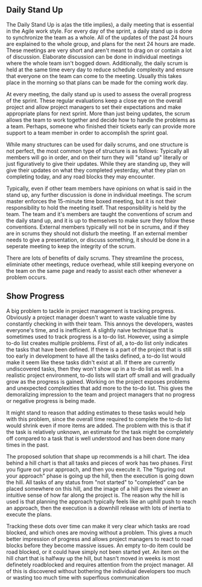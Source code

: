 ## Daily Stand Up

The Daily Stand Up is a(as the title implies), a daily meeting that is essential in the Agile work style. For every day of the sprint, a daily stand up is done to synchronize the team as a whole. All of the updates of the past 24 hours are explained to the whole group, and plans for the next 24 hours are made. These meetings are very short and aren't meant to drag on or contain a lot of discussion. Elaborate discussion can be done in individual meetings where the whole team isn't bogged down. Additionally, the daily scrum is held at the same time every day to reduce schedule complexity and ensure that everyone on the team can come to the meeting. Usually this takes place in the morning so that plans can be made for the coming work day. 

At every meeting, the daily stand up is used to assess the overall progress of the sprint. These regular evaluations keep a close eye on the overall project and allow project managers to set their expectations and make appropriate plans for next sprint. More than just being updates, the scrum allows the team to work together and decide how to handle the problems as a team. Perhaps, someone who finished their tickets early can provide more support to a team member in order to accomplish the sprint goal. 

While many structures can be used for daily scrums, and one structure is not perfect, the most common type of structure is as follows:
Typically all members will go in order, and on their turn they will "stand up" literally or just figuratively to give their updates. While they are standing up, they will give their updates on what they completed yesterday, what they plan on completing today, and any road blocks they may encounter. 

Typically, even if other team members have opinions on what is said in the stand up, any further discussion is done in individual meetings. The scrum master enforces the 15-minute time boxed meeting, but it is not their responsibility to hold the meeting itself. That responsibility is held by the team. The team and it's members are taught the conventions of scrum and the daily stand up, and it is up to themselves to make sure they follow these conventions. External members typically will not be in scrums, and if they are in scrums they should not disturb the meeting. If an external member needs to give a presentation, or discuss something, it should be done in a seperate meeting to keep the integrity of the scrum.

There are lots of benefits of daily scrums. They streamline the process, eliminiate other meetings, reduce overhead, while still keeping everyone on the team on the same page and ready to assist each other whenever a problem occurs.


## Show Progress

A big problem to tackle in project management is tracking progress. Obviously a project manager doesn't want to waste valuable time by constantly checking in with their team. This annoys the developers, wastes everyone's time, and is inefficient. A slightly naive technique that is sometimes used to track progress is a to-do list. However, using a simple to-do list creates multiple problems. First of all, a to-do list only indicates the tasks that have been defined. If there is a part of the project that is still too early in development to have all the tasks defined, a to-do list would make it seem like these tasks didn't exist at all. If there are currently undiscovered tasks, then they won't show up in a to-do list as well. In a realistic project environment, to-do lists will start off small and will gradually grow as the progress is gained. Working on the project exposes problems and unexpected complexities that add more to the to-do list. This gives the demoralizing impression to the team and project managers that no progress or negative progress is being made.

It might stand to reason that adding estimates to these tasks would help with this problem, since the overall time required to complete the to-do list would shrink even if more items are added. The problem with this is that if the task is relatively unknown, an estimate for the task might be completely off compared to a task that is well understood and has been done many times in the past. 

The proposed solution that shape up recommends is a hill chart. The idea behind a hill chart is that all tasks and pieces of work has two phases. First you figure out your approach, and then you execute it. The "figuring out your approach" phase is going up the hill, then the execution is going down the hill. All tasks of any status from "not started" to "completed" can be placed somewhere on this hill, and the image of a hill gives the viewer an intuitive sense of how far along the project is. The reason why the hill is used is that planning the approach typically feels like an uphill push to reach an approach, then the execution is a downhill release with lots of inertia to execute the plans.

Tracking these dots over time can make it very clear which tasks are road blocked, and which ones are moving without a problem. This gives a much better impression of progress and allows project managers to react to road blocks before they become massive issues. An empty to-do item could be road blocked, or it could have simply not been started yet. An item on the hill chart that is halfway up the hill, but hasn't moved in weeks is most definetely roadblocked and requires attention from the project manager. All of this is discovered without bothering the individual developers too much or wasting too much time with superflous communication